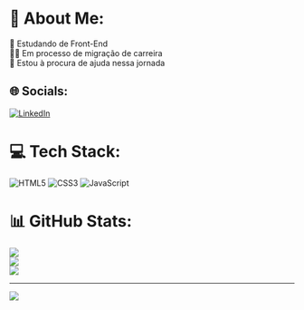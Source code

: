 # 💫 About Me:
🌱 Estudando de Front-End<br>👨‍💻 Em processo de migração de carreira<br>🤝 Estou à procura de ajuda nessa jornada


## 🌐 Socials:
[![LinkedIn](https://img.shields.io/badge/LinkedIn-%230077B5.svg?logo=linkedin&logoColor=white)](https://linkedin.com/in/https://www.linkedin.com/in/matheus-prado-88236b329/) 

# 💻 Tech Stack:
![HTML5](https://img.shields.io/badge/html5-%23E34F26.svg?style=flat&logo=html5&logoColor=white) ![CSS3](https://img.shields.io/badge/css3-%231572B6.svg?style=flat&logo=css3&logoColor=white) ![JavaScript](https://img.shields.io/badge/javascript-%23323330.svg?style=flat&logo=javascript&logoColor=%23F7DF1E)
# 📊 GitHub Stats:
![](https://github-readme-stats.vercel.app/api?username=MatheusSantDev&theme=dark&hide_border=false&include_all_commits=false&count_private=false)<br/>
![](https://github-readme-streak-stats.herokuapp.com/?user=MatheusSantDev&theme=dark&hide_border=false)<br/>
![](https://github-readme-stats.vercel.app/api/top-langs/?username=MatheusSantDev&theme=dark&hide_border=false&include_all_commits=false&count_private=false&layout=compact)

---
[![](https://visitcount.itsvg.in/api?id=MatheusSantDev&icon=0&color=0)](https://visitcount.itsvg.in)

<!-- Proudly created with GPRM ( https://gprm.itsvg.in ) -->
